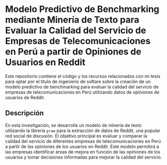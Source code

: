 # Modelo Predictivo de Benchmarking mediante Minería de Texto para Evaluar la Calidad del Servicio de Empresas de Telecomunicaciones en Perú a partir de Opiniones de Usuarios en Reddit

Este repositorio contiene el código y los recursos relacionados con mi tesis para optar por el titulo de ingenierio de softare sobre la creación de un modelo predictivo de benchmarking para evaluar la calidad del servicio de empresas de telecomunicaciones en Perú utilizando datos de opiniones de usuarios de Reddit.

## Descripción

En esta investigación, se desarrolla un modelo de minería de texto utilizando la librería `praw` para la extracción de datos de Reddit, una popular red social de discusión. El objetivo principal es evaluar y comparar la calidad del servicio de diferentes empresas de telecomunicaciones en Perú a partir de las opiniones de los usuarios en Reddit. Este modelo permitirá a las empresas identificar áreas de mejora en función de las opiniones de los usuarios y tomar decisiones informadas para mejorar la calidad del servicio.
